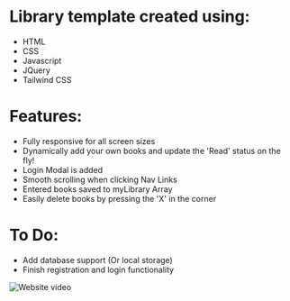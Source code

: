 # Library template created using:

- HTML
- CSS
- Javascript
- JQuery
- Tailwind CSS

# Features:
- Fully responsive for all screen sizes
- Dynamically add your own books and update the 'Read' status on the fly!
- Login Modal is added
- Smooth scrolling when clicking Nav Links
- Entered books saved to myLibrary Array
- Easily delete books by pressing the 'X' in the corner

# To Do:
- Add database support (Or local storage)
- Finish registration and login functionality

![Website video](https://user-images.githubusercontent.com/97664519/156912857-92a1a6b9-2f3c-45a2-a00e-daa4ed153eaf.gif)
